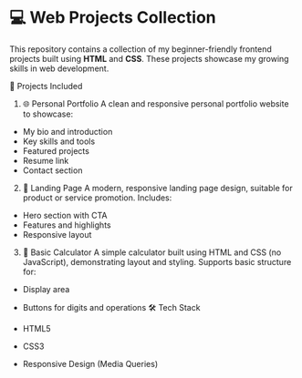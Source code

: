 # 💻 Web Projects Collection

This repository contains a collection of my beginner-friendly frontend projects built using **HTML** and **CSS**. These projects showcase my growing skills in web development.

📁 Projects Included

 1. 🌐 Personal Portfolio
A clean and responsive personal portfolio website to showcase:
- My bio and introduction
- Key skills and tools
- Featured projects
- Resume link
- Contact section



 2. 🚀 Landing Page
A modern, responsive landing page design, suitable for product or service promotion. Includes:
- Hero section with CTA
- Features and highlights
- Responsive layout



 3. 🧮 Basic Calculator
A simple calculator built using HTML and CSS (no JavaScript), demonstrating layout and styling. Supports basic structure for:
- Display area
- Buttons for digits and operations
 🛠️ Tech Stack

- HTML5
- CSS3
- Responsive Design (Media Queries)




